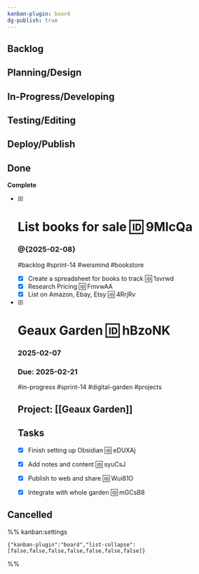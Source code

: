 ```yaml
---
kanban-plugin: board
dg-publish: true
---
```


## Backlog



## Planning/Design



## In-Progress/Developing



## Testing/Editing



## Deploy/Publish



## Done

**Complete**
- [x] # List books for sale 🆔 9MlcQa
	### @{2025-02-08}
	#backlog #sprint-14 #weismind #bookstore
	- [x] Create a spreadsheet for books to track 🆔 1svrwd
	- [x] Research Pricing 🆔 FmvwAA
	- [x] List on Amazon, Ebay, Etsy 🆔 4RrjRv
- [x] # Geaux Garden  🆔 hBzoNK
	### 2025-02-07
	### Due: 2025-02-21
	#in-progress #sprint-14 #digital-garden #projects 
	## Project: [[Geaux Garden]]
	
	## Tasks
	- [x] Finish setting up Obsidian 🆔 eDUXAj
	- [x] Add notes and content 🆔 syuCsJ
	- [x] Publish to web and share 🆔 Wui81O
	- [x] Integrate with whole garden 🆔 mGCsB8


## Cancelled





%% kanban:settings
```
{"kanban-plugin":"board","list-collapse":[false,false,false,false,false,false,false]}
```
%%